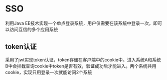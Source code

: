 # SSO
利用Java EE技术实现一个单点登录系统，用户仅需要在该系统中登录一次，即可以访问互信的多个应用系统
## token认证
采用了jwt实现token认证，token存储在客户端中的cookie中。进入系统A和系统B中会拦截查询cookie中token是否有效，验证成功后才能进入。两个系统共用cookie，实现只用登录一次就能访问2个系统
